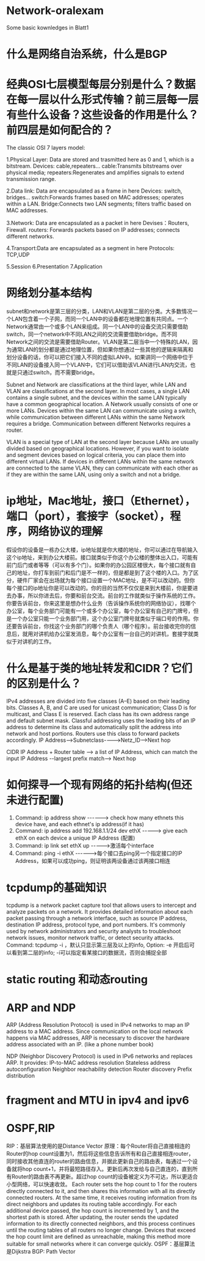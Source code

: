 # Network-oralexam
Some basic kownledges in Blatt1

# 什么是网络自治系统，什么是BGP

# 经典OSI七层模型每层分别是什么？数据在每一层以什么形式传输？前三层每一层有些什么设备？这些设备的作用是什么？前四层是如何配合的？
The classic OSI 7 layers model: 

1.Physical Layer: Data are stored and trasmitted here as 0 and 1, which is a bitstream.
Devices: cable,repeaters... cable:Transmits bitstreams over physical media; repeaters:Regenerates and amplifies signals to extend transmission range.

2.Data link: Data are encapsulated as a frame in here
Devices: switch, bridges... switch:Forwards frames based on MAC addresses; operates within a LAN. Bridge:Connects two LAN segments; filters traffic based on MAC addresses.

3.Network: Data are encapsulated as a packet in here
Devises：Routers, Firewall. routers: Forwards packets based on IP addresses; connects different networks.

4.Transport:Data are encapsulated as a segment in here
Protocols: TCP,UDP

5.Session
6.Presentation
7.Application

# 网络划分基本结构
subnet和network是第三层的分类，LAN和VLAN是第二层的分类。大多数情况一个LAN包含着一个子网，而同一个LAN中的设备都在地理位置有共同点。一个Network通常由一个或多个LAN来组成。同一个LAN中的设备交流只需要借助switch，同一个network中不同LAN之间的交流需要借助bridge。而不同Network之间的交流是需要借助Router。VLAN是第二层当中一个特殊的LAN，因为通常LAN的划分都是通过地理位置，但如果你想通过一些其他的逻辑来隔离和划分设备的话，你可以把它们接入不同的虚拟LAN中。如果讲同一个网络中位于不同LAN的设备接入同一个VLAN中，它们可以借助该VLAN进行LAN内交流，也就是只通过switch，而不需要bridge。

Subnet and Network are classifications at the third layer, while LAN and VLAN are classifications at the second layer. In most cases, a single LAN contains a single subnet, and the devices within the same LAN typically have a common geographical location. A Network usually consists of one or more LANs. Devices within the same LAN can communicate using a switch, while communication between different LANs within the same Network requires a bridge. Communication between different Networks requires a router.

VLAN is a special type of LAN at the second layer because LANs are usually divided based on geographical locations. However, if you want to isolate and segment devices based on logical criteria, you can place them into different virtual LANs. If devices in different LANs within the same network are connected to the same VLAN, they can communicate with each other as if they are within the same LAN, using only a switch and not a bridge.

# ip地址，Mac地址，接口（Ethernet），端口（port），套接字（socket），程序，网络协议的理解

假设你的设备是一栋办公大楼，ip地址就是你大楼的地址，你可以通过在导航输入这个ip地址，来到办公大楼前。接口就类似于你这个办公楼的整体出入口，可能有前门后门或者等等（可以有多个门）。如果你的办公园区楼很大，每个接口就有自己的地址，你打车到前门和后门是不一样的，但是都是到了这个楼的入口。为了区分，硬件厂家会在出场就为每个接口设置一个MAC地址，是不可以改动的。但你每个接口的ip地址你是可以改动的。你的目的当然不仅仅是来到大楼前，你是要进去办事，所以你进去后，你要和前台交流。前台的工作就类似于操作系统的工作。你要告诉前台，你来这里是想办什么业务（告诉操作系统你的网络协议），找哪个办公室，每个业务部门可能有一个或多个办公室，每个办公室有自己的门牌号，但是一个办公室只能一个业务部门用，这个办公室门牌号就类似于端口号的作用。你还要告诉前台，你找这个业务部门的哪个负责人（哪个程序）。前台接收完你的信息后，就用对讲机给办公室发消息，每个办公室有一台自己的对讲机，套接字就类似于对讲机的工作。


# 什么是基于类的地址转发和CIDR？它们的区别是什么？

IPv4 addresses are divided into five classes (A–E) based on their leading bits.
Classes A, B, and C are used for unicast communication; Class D is for multicast, and Class E is reserved.
Each class has its own address range and default subnet mask.
Classful addressing uses the leading bits of an IP address to determine its class and automatically split the address into network and host portions. Routers use this class to forward packets accordingly.
IP Address-->Subnetclass---->Netz_ID-->Next hop

CIDR
IP Address + Router table --> a list of IP Address, which can match the input IP Address --largest prefix match--> Next hop

# 如何探寻一个现有网络的拓扑结构(但还未进行配置)
1. Command: ip address show  ------> check how many ethnets this device have, and each ethnet's ip address(if it has)
3. Command: ip address add 192.168.1.1/24 dev ethX -----> give each ethX on each device a unique IP Address (配置)
4. Command: ip link set ethX up ----->激活每个interface
5. Command: ping -i ethX ------>每个接口去ping另一个指定接口的IP Address，如果可以成功ping，则证明该两设备通过该两接口相连

# tcpdump的基础知识
tcpdump is a network packet capture tool that allows users to intercept and analyze packets on a network. It provides detailed information about each packet passing through a network interface, such as source IP address, destination IP address, protocol type, and port numbers. It's commonly used by network administrators and security analysts to troubleshoot network issues, monitor network traffic, or detect security attacks.
Command:  tcpdump -i <interface> ，默认只显示第三层及以上的info, Option: -e 开启后可以看到第二层的info; -i可以指定看某接口的数据流，否则会捕捉全部 

# static routing 和动态routing


# ARP and NDP
ARP (Address Resolution Protocol) is used in IPv4 networks to map an IP address to a MAC address. Since communication on the local network happens via MAC addresses, ARP is necessary to discover the hardware address associated with an IP. (like a phone number book)

NDP (Neighbor Discovery Protocol) is used in IPv6 networks and replaces ARP. It provides:
IP-to-MAC address resolution
Stateless address autoconfiguration
Neighbor reachability detection
Router discovery
Prefix distribution

# fragment and MTU in ipv4 and ipv6



# OSPF,RIP
RIP：基层算法使用的是Distance Vector
原理：每个Router将自己直接相连的Router的hop count设置为1，然后将这些信息告诉所有和自己直接相连router，同时接收其他直连的router的路由信息，并据此更新自己的路由表，每通过一个设备就将hop count+1，并将最短路径存入。更新后再次发给与自己直连的，直到所有Router的路由表不再更新。超过hop count的设备被定义为不可达，所以更适合小型网络，可以快速收敛。
Each router sets the hop count to 1 for the routers directly connected to it, and then shares this information with all its directly connected routers. At the same time, it receives routing information from its direct neighbors and updates its routing table accordingly. For each additional device passed, the hop count is incremented by 1, and the shortest path is stored. After updating, the router sends the updated information to its directly connected neighbors, and this process continues until the routing tables of all routers no longer change. Devices that exceed the hop count limit are defined as unreachable, making this method more suitable for small networks where it can converge quickly.
OSPF：基层算法是Dijkstra
BGP: Path Vector



